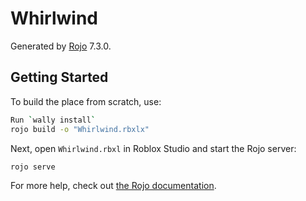 # Whirlwind
Generated by [Rojo](https://github.com/rojo-rbx/rojo) 7.3.0.

## Getting Started
To build the place from scratch, use:

```bash
Run `wally install`
rojo build -o "Whirlwind.rbxlx"
```

Next, open `Whirlwind.rbxl` in Roblox Studio and start the Rojo server:

```bash
rojo serve
```

For more help, check out [the Rojo documentation](https://rojo.space/docs).
